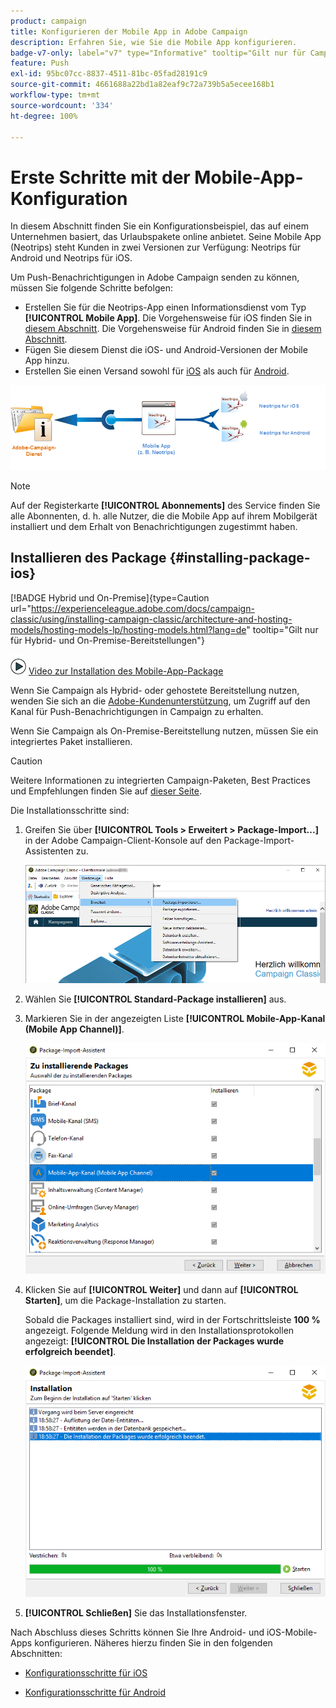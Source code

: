 ```yaml
---
product: campaign
title: Konfigurieren der Mobile App in Adobe Campaign
description: Erfahren Sie, wie Sie die Mobile App konfigurieren.
badge-v7-only: label="v7" type="Informative" tooltip="Gilt nur für Campaign Classic v7"
feature: Push
exl-id: 95bc07cc-8837-4511-81bc-05fad28191c9
source-git-commit: 4661688a22bd1a82eaf9c72a739b5a5ecee168b1
workflow-type: tm+mt
source-wordcount: '334'
ht-degree: 100%

---
```


# Erste Schritte mit der Mobile-App-Konfiguration



In diesem Abschnitt finden Sie ein Konfigurationsbeispiel, das auf einem Unternehmen basiert, das Urlaubspakete online anbietet. Seine Mobile App (Neotrips) steht Kunden in zwei Versionen zur Verfügung: Neotrips für Android und Neotrips für iOS.

Um Push-Benachrichtigungen in Adobe Campaign senden zu können, müssen Sie folgende Schritte befolgen:

* Erstellen Sie für die Neotrips-App einen Informationsdienst vom Typ **[!UICONTROL Mobile App]**. Die Vorgehensweise für iOS finden Sie in [diesem Abschnitt](configuring-the-mobile-application.md#configuring-ios-service). Die Vorgehensweise für Android finden Sie in [diesem Abschnitt](configuring-the-mobile-application-android.md#configuring-android-service).
* Fügen Sie diesem Dienst die iOS- und Android-Versionen der Mobile App hinzu.
* Erstellen Sie einen Versand sowohl für [iOS](create-notifications-ios.md) als auch für [Android](create-notifications-android.md).

![](assets/nmac_service_diagram.png)

>[!NOTE]
>
>Auf der Registerkarte **[!UICONTROL Abonnements]** des Service finden Sie alle Abonnenten, d. h. alle Nutzer, die die Mobile App auf ihrem Mobilgerät installiert und dem Erhalt von Benachrichtigungen zugestimmt haben.

## Installieren des Package {#installing-package-ios}

[!BADGE Hybrid und On-Premise]{type=Caution url="https://experienceleague.adobe.com/docs/campaign-classic/using/installing-campaign-classic/architecture-and-hosting-models/hosting-models-lp/hosting-models.html?lang=de" tooltip="Gilt nur für Hybrid- und On-Premise-Bereitstellungen"}

![](assets/do-not-localize/how-to-video.png) [Video zur Installation des Mobile-App-Package ](https://experienceleague.adobe.com/docs/campaign-classic-learn/tutorials/sending-messages/push-channel/installing-the-mobile-app-channel.html?lang=de#sending-messages)

Wenn Sie Campaign als Hybrid- oder gehostete Bereitstellung nutzen, wenden Sie sich an die [Adobe-Kundenunterstützung](https://helpx.adobe.com/de/enterprise/admin-guide.html/enterprise/using/support-for-experience-cloud.ug.html), um Zugriff auf den Kanal für Push-Benachrichtigungen in Campaign zu erhalten.

Wenn Sie Campaign als On-Premise-Bereitstellung nutzen, müssen Sie ein integriertes Paket installieren.

>[!CAUTION]
>
>Weitere Informationen zu integrierten Campaign-Paketen, Best Practices und Empfehlungen finden Sie auf [dieser Seite](../../installation/using/installing-campaign-standard-packages.md).

Die Installationsschritte sind:

1. Greifen Sie über **[!UICONTROL Tools > Erweitert > Package-Import...]** in der Adobe Campaign-Client-Konsole auf den Package-Import-Assistenten zu.

   ![](assets/package_ios.png)

1. Wählen Sie **[!UICONTROL Standard-Package installieren]** aus.

1. Markieren Sie in der angezeigten Liste **[!UICONTROL Mobile-App-Kanal (Mobile App Channel)]**.

   ![](assets/package_ios_2.png)

1. Klicken Sie auf **[!UICONTROL Weiter]** und dann auf **[!UICONTROL Starten]**, um die Package-Installation zu starten.

   Sobald die Packages installiert sind, wird in der Fortschrittsleiste **100 %** angezeigt. Folgende Meldung wird in den Installationsprotokollen angezeigt: **[!UICONTROL Die Installation der Packages wurde erfolgreich beendet]**.

   ![](assets/package_ios_3.png)

1. **[!UICONTROL Schließen]** Sie das Installationsfenster.

Nach Abschluss dieses Schritts können Sie Ihre Android- und iOS-Mobile-Apps konfigurieren.
Näheres hierzu finden Sie in den folgenden Abschnitten:

* [Konfigurationsschritte für iOS](configuring-the-mobile-application.md)

* [Konfigurationsschritte für Android](configuring-the-mobile-application-android.md)
